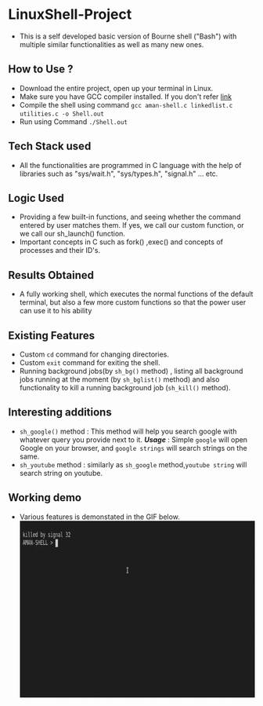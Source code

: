# LinuxShell-Project
- This is a self developed basic version of Bourne shell ("Bash") with multiple similar functionalities as well as many new ones.

## How to Use ?
- Download the entire project, open up your terminal in Linux.
- Make sure you have GCC compiler installed. If you don't refer [link](https://linuxize.com/post/how-to-install-gcc-compiler-on-ubuntu-18-04/)
- Compile the shell using command `gcc aman-shell.c linkedlist.c utilities.c -o Shell.out`
- Run using Command `./Shell.out`

## Tech Stack used
- All the functionalities are programmed in C language with the help of libraries such as "sys/wait.h", "sys/types.h", "signal.h" ... etc.

## Logic Used
- Providing a few built-in functions, and seeing whether the command entered by user matches them. If yes, we call our custom function, or we call our sh_launch() function.
- Important concepts in C such as fork() ,exec() and concepts of processes and their ID's.

## Results Obtained
- A fully working shell, which executes the normal functions of the default terminal, but also a few more custom functions so that the power user can use it to his ability

## Existing Features
- Custom `cd` command for changing directories.
- Custom `exit` command for exiting the shell.
- Running background jobs(by `sh_bg()` method) , listing all background jobs running at the moment (by `sh_bglist()` method) and also functionality to kill a running background job (`sh_kill()` method).

## Interesting additions
- `sh_google()` method : This method will help you search google with whatever query you provide next to it. ***Usage*** : Simple `google` will open Google on your browser, and `google strings` will search strings on the same.
- `sh_youtube` method : similarly as `sh_google` method,`youtube string` will search string on youtube.

## Working demo
- Various features is demonstated in the GIF below.
![](demo.gif)

